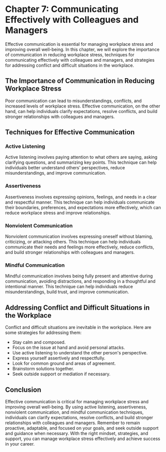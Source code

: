 Chapter 7: Communicating Effectively with Colleagues and Managers
=================================================================

Effective communication is essential for managing workplace stress and improving overall well-being. In this chapter, we will explore the importance of communication in reducing workplace stress, techniques for communicating effectively with colleagues and managers, and strategies for addressing conflict and difficult situations in the workplace.

The Importance of Communication in Reducing Workplace Stress
------------------------------------------------------------

Poor communication can lead to misunderstandings, conflicts, and increased levels of workplace stress. Effective communication, on the other hand, can help individuals clarify expectations, resolve conflicts, and build stronger relationships with colleagues and managers.

Techniques for Effective Communication
--------------------------------------

### Active Listening

Active listening involves paying attention to what others are saying, asking clarifying questions, and summarizing key points. This technique can help individuals better understand others' perspectives, reduce misunderstandings, and improve communication.

### Assertiveness

Assertiveness involves expressing opinions, feelings, and needs in a clear and respectful manner. This technique can help individuals communicate their boundaries, preferences, and expectations more effectively, which can reduce workplace stress and improve relationships.

### Nonviolent Communication

Nonviolent communication involves expressing oneself without blaming, criticizing, or attacking others. This technique can help individuals communicate their needs and feelings more effectively, reduce conflicts, and build stronger relationships with colleagues and managers.

### Mindful Communication

Mindful communication involves being fully present and attentive during communication, avoiding distractions, and responding in a thoughtful and intentional manner. This technique can help individuals reduce misunderstandings, build trust, and improve communication.

Addressing Conflict and Difficult Situations in the Workplace
-------------------------------------------------------------

Conflict and difficult situations are inevitable in the workplace. Here are some strategies for addressing them:

* Stay calm and composed.
* Focus on the issue at hand and avoid personal attacks.
* Use active listening to understand the other person's perspective.
* Express yourself assertively and respectfully.
* Look for common ground and areas of agreement.
* Brainstorm solutions together.
* Seek outside support or mediation if necessary.

Conclusion
----------

Effective communication is critical for managing workplace stress and improving overall well-being. By using active listening, assertiveness, nonviolent communication, and mindful communication techniques, individuals can clarify expectations, resolve conflicts, and build stronger relationships with colleagues and managers. Remember to remain proactive, adaptable, and focused on your goals, and seek outside support and guidance when necessary. With the right mindset, strategies, and support, you can manage workplace stress effectively and achieve success in your career.

